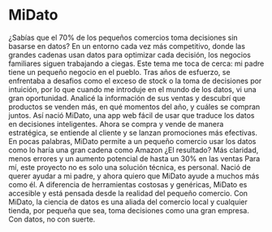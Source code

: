 # MiDato

¿Sabías que el 70% de los pequeños comercios toma decisiones sin basarse en datos?
En un entorno cada vez más competitivo, donde las grandes cadenas usan datos para optimizar cada decisión, los negocios familiares siguen trabajando a ciegas.
Este tema me toca de cerca: mi padre tiene un pequeño negocio en el pueblo. Tras años de esfuerzo, se enfrentaba a desafios como el exceso de stock o la toma de decisiones por intuición, por  lo que cuando me introduje en el mundo de los datos, vi una gran oportunidad.
Analicé la información de sus ventas y descubrí que productos se venden más, en qué momentos del año, y cuáles se compran juntos. Así nació MiDato, una app web fácil de usar que traduce los datos en decisiones inteligentes.
Ahora se compra y vende de manera estratégica, se entiende al cliente y se lanzan promociones más efectivas.
En pocas palabras, MiDato permite a un pequeño comercio usar los datos como lo haría una gran cadena como Amazon
¿El resultado? Más claridad, menos errores y un aumento potencial de hasta un 30% en las ventas
Para mí, este proyecto no es solo una solución técnica, es personal. Nació de querer ayudar a mi padre, y ahora quiero que MiDato ayude a muchos más como él.
A diferencia de herramientas costosas y genéricas, MiDato es accesible y está pensada desde la realidad del pequeño comercio.
Con MiDato, la ciencia de datos es una aliada del comercio local y cualquier tienda, por pequeña que sea, toma decisiones como una gran empresa. Con datos, no con suerte.
